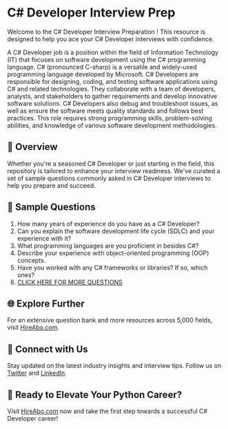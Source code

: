 # C# Developer Interview Prep

Welcome to the C# Developer Interview Preparation ! This resource is designed to help you ace your C# Developer interviews with confidence.

A C# Developer job is a position within the field of Information Technology (IT) that focuses on software development using the C# programming language. C# (pronounced C-sharp) is a versatile and widely-used programming language developed by Microsoft. C# Developers are responsible for designing, coding, and testing software applications using C# and related technologies. They collaborate with a team of developers, analysts, and stakeholders to gather requirements and develop innovative software solutions. C# Developers also debug and troubleshoot issues, as well as ensure the software meets quality standards and follows best practices. This role requires strong programming skills, problem-solving abilities, and knowledge of various software development methodologies.

## 🚀 Overview

Whether you're a seasoned C# Developer or just starting in the field, this repository is tailored to enhance your interview readiness. We've curated a set of sample questions commonly asked in C# Developer interviews to help you prepare and succeed.

## 📝 Sample Questions

1. How many years of experience do you have as a C# Developer?
2. Can you explain the software development life cycle (SDLC) and your experience with it?
3. What programming languages are you proficient in besides C#?
4. Describe your experience with object-oriented programming (OOP) concepts.
5. Have you worked with any C# frameworks or libraries? If so, which ones?
6. [CLICK HERE FOR MORE QUESTIONS](https://hireabo.com/job/0_0_58/C%20Developer)

## 🌐 Explore Further

For an extensive question bank and more resources across 5,000 fields, visit [HireAbo.com](https://www.hireabo.com).

## 📱 Connect with Us

Stay updated on the latest industry insights and interview tips. Follow us on [Twitter](https://twitter.com/hireabo) and [LinkedIn](https://www.linkedin.com/in/hire-abo-3609972a8/).

## 🚀 Ready to Elevate Your Python Career?

Visit [HireAbo.com](https://www.hireabo.com) now and take the first step towards a successful C# Developer career!